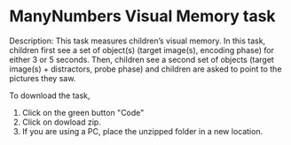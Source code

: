 # ManyNumbers Visual Memory task
Description: This task measures children’s visual memory. In this task, children first see a set of object(s) (target image(s), encoding phase) for either 3 or 5 seconds. Then, children see a second set of objects (target image(s) + distractors, probe phase) and children are asked to point to the pictures they saw.

To download the task, 
1. Click on the green button "Code"
2. Click on dowload zip.
3. If you are using a PC, place the unzipped folder in a new location.



